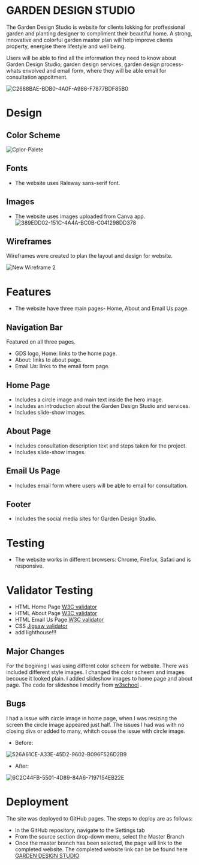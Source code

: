 # GARDEN DESIGN STUDIO
The Garden Design Studio is website for clients lokking for proffessional garden and planting designer to compliment their beautiful home. A strong, innovative and colorful garden master plan will help improve clients property, energise there lifestyle and well being.

Users will be able to find all the information they need to know about Garden Design Studio, garden design services, garden design process- whats envolved and email form, where they will be able email for consultation appoitment.

![C2688BAE-BDB0-4A0F-A986-F7877BDF85B0](https://user-images.githubusercontent.com/127971416/233208905-5bb2f0a1-8f8d-4d16-b133-502eb30cef65.jpg)


# Design
## Color Scheme
![Cplor-Palete](https://user-images.githubusercontent.com/127971416/233114563-9fc341fa-3d31-4268-a526-9bb0f01a0357.png)

## Fonts
* The website uses Raleway sans-serif font.
## Images
* The website uses images uploaded from Canva app.
![389EDD02-151C-4A4A-BC0B-C041298DD378](https://user-images.githubusercontent.com/127971416/233204945-9fce940e-4cce-4e2d-bfc9-fcf1bf91173e.png)

 ## Wireframes
 Wireframes were created to plan the layout and design for website.

 ![New Wireframe 2](https://user-images.githubusercontent.com/127971416/232599917-0a88acd1-3502-4214-8885-284b4388528d.png)

 # Features
 * The website have three main pages- Home, About and Email Us page.
 ## Navigation Bar
 Featured on all three pages.
 * GDS logo, Home: links to the home page.
 * About: links to about page.
 * Email Us: links to the email form page.
 
 ## Home Page
 * Includes a circle image and main text inside the hero image.
 * Includes an introduction about the Garden Design Studio and services.
 * Includes slide-show images. 

## About Page
* Includes consultation description text and steps taken for the project.
* Includes slide-show images.

## Email Us Page
* Includes email form where users will be able to email for consultation.

## Footer
* Includes the social media sites for Garden Design Studio. 

# Testing
* The website works in different browsers: Chrome, Firefox, Safari and is responsive.

# Validator Testing
* HTML Home Page [W3C validator]( https://validator.w3.org/nu/#textarea )
* HTML About Page [W3C validator]( https://validator.w3.org/nu/#textarea )
* HTML Email Us Page [W3C validator]( https://validator.w3.org/nu/#textarea )
* CSS [Jigsaw validator]( https://jigsaw.w3.org/css-validator/validator )
* add lighthouse!!!

## Major Changes
For the begining I was using differnt color scheem for website. There was included different style images. I changed the color scheem and images becouse it looked plain. I added slideshow images to home page and about page. The code for slideshoe I modify from [w3school]( https://www.w3schools.com/howto/tryit.asp?filename=tryhow_js_slideshow_auto ) . 

## Bugs
I had a issue with circle image in home page, when I was resizing the screen the circle image appeared just half. The issues I had was with no closing divs or added to many, whitch couse the issue with circle image. 
* Before: 

![526A61CE-A33E-45D2-9602-B096F526D2B9](https://user-images.githubusercontent.com/127971416/233215792-3ce64624-b0f8-49d2-859a-8cf756ab1d9a.jpg)

* After:

![6C2C44FB-5501-4D89-84A6-7197154EB22E](https://user-images.githubusercontent.com/127971416/233215947-67220c08-ab16-43f2-8c10-5544da0c231a.jpg)



# Deployment
The site was deployed to GitHub pages. The steps to deploy are as follows:
* In the GitHub repository, navigate to the Settings tab
* From the source section drop-down menu, select the Master Branch
* Once the master branch has been selected, the page will link to the completed website.
The completed website link can be be found here [GARDEN DESIGN STUDIO](  https://indrakens.github.io/garden-design-studio/ )




